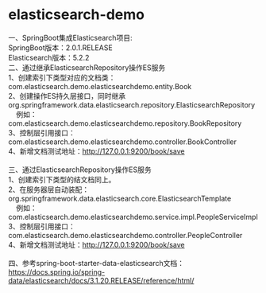 # elasticsearch-demo
一、SpringBoot集成Elasticsearch项目:<br>
SpringBoot版本：2.0.1.RELEASE<br>
Elasticsearch版本：5.2.2
<br>
二、通过继承ElasticsearchRepository操作ES服务<br>
1、创建索引下类型对应的文档类：com.elasticsearch.demo.elasticsearchdemo.entity.Book <br>
2、创建操作ES持久层接口，同时继承org.springframework.data.elasticsearch.repository.ElasticsearchRepository <br>
&nbsp;&nbsp;&nbsp;&nbsp;例如：com.elasticsearch.demo.elasticsearchdemo.repository.BookRepository <br>
3、控制层引用接口：com.elasticsearch.demo.elasticsearchdemo.controller.BookController <br>
4、新增文档测试地址：http://127.0.0.1:9200/book/save<br>
<br>
三、通过ElasticsearchRepository操作ES服务<br>
1、创建索引下类型的结文档同上。<br>
2、在服务器层自动装配：org.springframework.data.elasticsearch.core.ElasticsearchTemplate <br>
&nbsp;&nbsp;&nbsp;&nbsp;例如：com.elasticsearch.demo.elasticsearchdemo.service.impl.PeopleServiceImpl <br>
3、控制层引用接口：com.elasticsearch.demo.elasticsearchdemo.controller.PeopleController <br>
4、新增文档测试地址：http://127.0.0.1:9200/book/save<br>
<br>
四、参考spring-boot-starter-data-elasticsearch文档：<br>
https://docs.spring.io/spring-data/elasticsearch/docs/3.1.20.RELEASE/reference/html/

